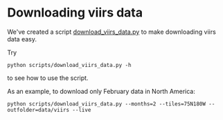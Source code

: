 # Downloading viirs data

We've created a script [download_viirs_data.py](scripts/download_viirs_data.py)
to make downloading viirs data easy.

Try
```
python scripts/download_viirs_data.py -h
```
to see how to use the script.

As an example, to download only February data in North America:
```
python scripts/download_viirs_data.py --months=2 --tiles=75N180W --outfolder=data/viirs --live
```

